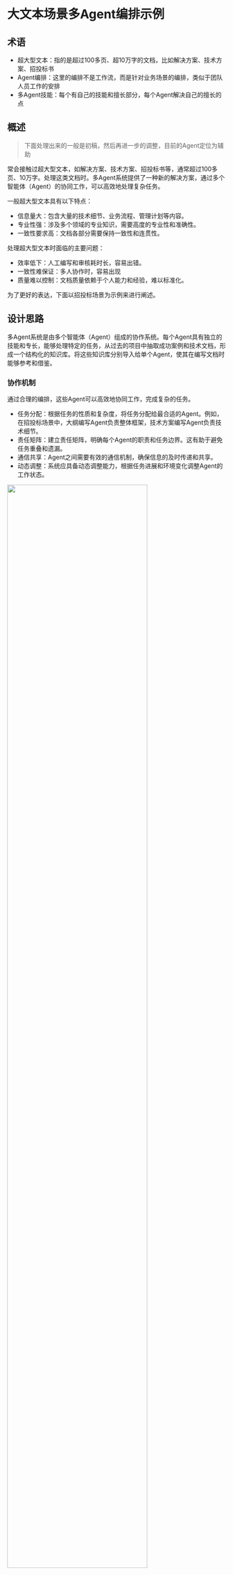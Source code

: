 # 大文本场景多Agent编排示例


## 术语
- 超大型文本：指的是超过100多页、超10万字的文档，比如解决方案、技术方案、招投标书
- Agent编排：这里的编排不是工作流，而是针对业务场景的编排，类似于团队人员工作的安排
- 多Agent技能：每个有自己的技能和擅长部分，每个Agent解决自己的擅长的点

## 概述 

> 下面处理出来的一般是初稿，然后再进一步的调整，目前的Agent定位为辅助

常会接触过超大型文本，如解决方案、技术方案、招投标书等，通常超过100多页、10万字。处理这类文档时。多Agent系统提供了一种新的解决方案，通过多个智能体（Agent）的协同工作，可以高效地处理复杂任务。

一般超大型文本具有以下特点：

- 信息量大：包含大量的技术细节、业务流程、管理计划等内容。
- 专业性强：涉及多个领域的专业知识，需要高度的专业性和准确性。
- 一致性要求高：文档各部分需要保持一致性和连贯性。

处理超大型文本时面临的主要问题：

- 效率低下：人工编写和审核耗时长，容易出错。
- 一致性难保证：多人协作时，容易出现
- 质量难以控制：文档质量依赖于个人能力和经验，难以标准化。

为了更好的表达，下面以招投标场景为示例来进行阐述。


## 设计思路

多Agent系统是由多个智能体（Agent）组成的协作系统。每个Agent具有独立的技能和专长，能够处理特定的任务，从过去的项目中抽取成功案例和技术文档，形成一个结构化的知识库。将这些知识库分别导入给单个Agent，使其在编写文档时能够参考和借鉴。

### 协作机制

通过合理的编排，这些Agent可以高效地协同工作，完成复杂的任务。

- 任务分配：根据任务的性质和复杂度，将任务分配给最合适的Agent。例如，在招投标场景中，大纲编写Agent负责整体框架，技术方案编写Agent负责技术细节。
- 责任矩阵：建立责任矩阵，明确每个Agent的职责和任务边界。这有助于避免任务重叠和遗漏。
- 通信共享：Agent之间需要有效的通信机制，确保信息的及时传递和共享。
- 动态调整：系统应具备动态调整能力，根据任务进展和环境变化调整Agent的工作状态。

<img src="/images/chapter_12/01.png" width="80%" />

设计多Agent系统的协作机制需要综合考虑任务分配、通信机制和动态调整等多个方面。

### 场景设计

会有不同的大文本场景，不同的大文本场景可以非常丰富多样，涵盖各种领域和用途。

<img src="/images/chapter_12/02.jpg" width="80%" />

比如是每个场景都适用于不同的用途：
 
2. **解决方案** - 提供针对特定问题的综合解决方案，包括技术、管理、市场等方面。
3. **技术方案** - 设计详细的技术实施方案，如系统架构设计、软件开发计划、硬件配置方案。
4. **论文编写** - 学术论文、研究报告、文献综述、实验结果分析。
5. **项目管理** - 项目计划书、进度报告、风险管理报告、项目总结报告。
6. **市场分析** - 市场调研报告、竞争分析、消费者行为分析、市场趋势预测。
7. **产品手册** - 产品介绍、使用说明、技术参数、维护保养指南。 
....

这里尽量针对于每个场景设计出不同的Agent，以进行更精细化，更贴近的效果，因为每个输出在与团队路径最短的，只有团队自己或者此场景下最熟悉的人了解。

### Agent设计

> 以招投标场景为示例。

大概会设计下面的Agent，细化可以更精准化，还有知识库更符合团队本地场景，每个场景有自己的知识库，同时每个Agent又有自己的知识库

- 负责大纲编写的Agent：会有多个角色编写大纲，然后将大纲合成一份。
- 负责编写技术方案部分的Agent：注于技术实现方案的撰写，确保技术方案的准确性和创新性。
- 负责编写概要部分的Agent：编写文档的概要部分，确保整体连贯性。
- 负责编写项目管理的Agent：负责项目实施计划的制定，确保项目的可执行性。
- 负责编写商务服务的Agent：关注商务条款和服务承诺，提升客户满意度。
- 负责编写安装部署的Agent：负责安装部署方案的编制，确保方案的实用性。
- 负责编写售后服务的Agent：编写售后支持策略，提供全面的售后服务方案，增强客户的信任感。
- ....

上面的Agent可以理解成一个团队，然后针对这个团队的人员安排，我们这里暂时称这种为场景编排。合理的协作机制可以确保各个Agent高效地协同工作，提高系统的整体性能和可靠性。
过程中每个Agent可以替换和重新更换更好更合适的Agent，比如张三设计的更优，在实践中体验较佳，便可以切换。

## 效果演示
 

以下是一个简单的多Agent系统界面设计设计演示，首先选择和分配Agent角色，进行大纲编写，可以选择多个Agent。

<img src="/images/chapter_12/03.png" width="80%" />

编写出大纲之后，如果不符合，针对大纲进行调整或者可调整微调目录结构及符合的场景。进行内容人员编写人员选择。

<img src="/images/chapter_12/04.png" width="80%" />

内容编写界面和文档导出，167页，近10万字文本导出。。

<img src="/images/chapter_12/05.png" width="80%" />
<img src="/images/chapter_12/06.jpg" width="80%" />

当然，也可以添加在这个场景下的特定的文档知识库，然后给各个Agent共享

## 总结

通过合理的设计和编排，各个Agent可以高效地协同工作，提高文档的质量和一致性。特别是通过历史知识库的利用，可以有效控制文档质量，减少对个人能力和经验的依赖。

